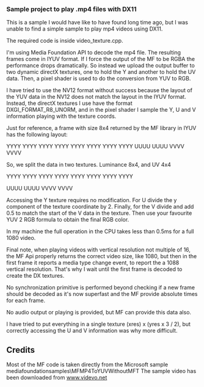 ### Sample project to play .mp4 files with DX11

This is a sample I would have like to have found long time ago, but I was unable to find a simple sample to play mp4 videos using DX11.

The required code is inside video_texture.cpp. 

I'm using Media Foundation API to decode the mp4 file. The resulting frames come in IYUV format. If I force the output of the MF to be RGBA the performance drops dramatically. So instead we upload the output buffer to two dynamic directX textures, one to hold the Y and another to hold the UV data. Then, a pixel shader is used to do the conversion from YUV to RGB. 

I have tried to use the NV12 format without success because the layout of the YUV data in the NV12 does not match the layout in the IYUV format. 
Instead, the directX textures I use have the format DXGI_FORMAT_R8_UNORM, and in the pixel shader I sample the Y, U and V information playing with the texture coords.

Just for reference, a frame with size 8x4 returned by the MF library in IYUV has the following layout:

YYYY YYYY
YYYY YYYY
YYYY YYYY
YYYY YYYY
UUUU
UUUU
VVVV
VVVV

So, we split the data in two textures. Luminance 8x4, and UV 4x4

YYYY YYYY
YYYY YYYY
YYYY YYYY
YYYY YYYY

UUUU
UUUU
VVVV
VVVV

Accessing the Y texture requires no modification. For U divide the y component of the texture coordinate by 2. Finally, for the V divide and add 0.5 to match the start of the V data in the texture. Then use your favourite YUV 2 RGB formula to obtain the final RGB color.

In my machine the full operation in the CPU takes less than 0.5ms for a full 1080 video.

Final note, when playing videos with vertical resolution not multiple of 16, the MF Api properly returns the correct video size, like 1080, but then in the first frame it reports a media type change event, to report the a 1088 vertical resolution. That's why I wait until the first frame is decoded to create the DX textures.

No synchronization primitive is performed beyond checking if a new frame should be decoded as it's now superfast and the MF provide absolute times for each frame.

No audio output or playing is provided, but MF can provide this data also.

I have tried to put everything in a single texture (xres) x (yres x 3 / 2), but correctly accessing the U and V information was why more difficult.

## Credits

Most of the MF code is taken directly from the Microsoft sample mediafoundationsamples\MFMP4ToYUVWithoutMFT
The sample video has been downloaded from www.videvo.net

